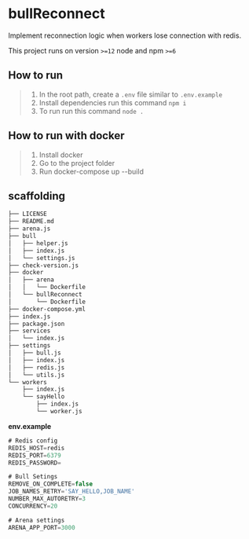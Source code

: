 # bullReconnect

Implement reconnection logic when workers lose connection with redis.

This project runs on version `>=12` node and npm `>=6`

## How to run

> 1. In the root path, create a `.env` file similar to `.env.example`
> 2. Install dependencies run this command `npm i`
> 3. To run run this command `node .`

## How to run with docker

> 1. Install docker
> 2. Go to the project folder
> 3. Run docker-compose up --build

## scaffolding

```sh
├── LICENSE
├── README.md
├── arena.js
├── bull
│   ├── helper.js
│   ├── index.js
│   └── settings.js
├── check-version.js
├── docker
│   ├── arena
│   │   └── Dockerfile
│   └── bullReconnect
│       └── Dockerfile
├── docker-compose.yml
├── index.js
├── package.json
├── services
│   └── index.js
├── settings
│   ├── bull.js
│   ├── index.js
│   ├── redis.js
│   └── utils.js
└── workers
    ├── index.js
    └── sayHello
        ├── index.js
        └── worker.js
```

**env.example**

```javascript
# Redis config
REDIS_HOST=redis
REDIS_PORT=6379
REDIS_PASSWORD=

# Bull Setings
REMOVE_ON_COMPLETE=false
JOB_NAMES_RETRY='SAY_HELLO,JOB_NAME'
NUMBER_MAX_AUTORETRY=3
CONCURRENCY=20

# Arena settings
ARENA_APP_PORT=3000
```
